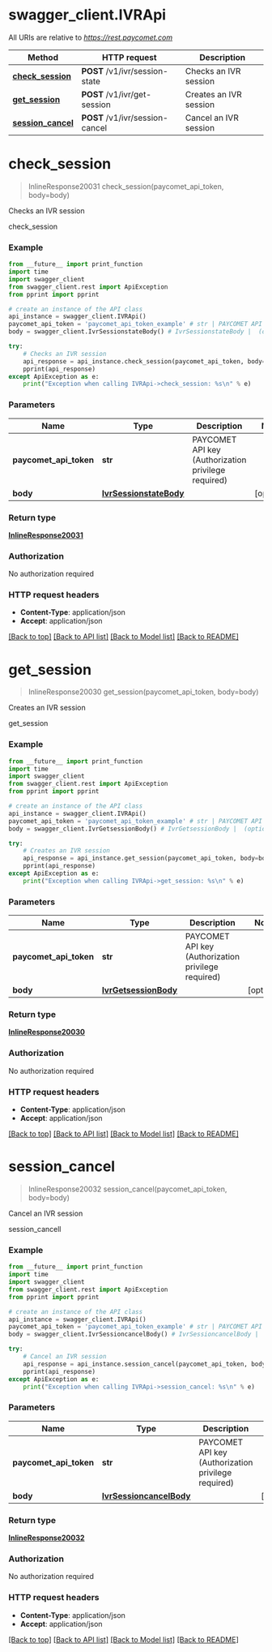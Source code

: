 # swagger_client.IVRApi

All URIs are relative to *https://rest.paycomet.com*

Method | HTTP request | Description
------------- | ------------- | -------------
[**check_session**](IVRApi.md#check_session) | **POST** /v1/ivr/session-state | Checks an IVR session
[**get_session**](IVRApi.md#get_session) | **POST** /v1/ivr/get-session | Creates an IVR session
[**session_cancel**](IVRApi.md#session_cancel) | **POST** /v1/ivr/session-cancel | Cancel an IVR session

# **check_session**
> InlineResponse20031 check_session(paycomet_api_token, body=body)

Checks an IVR session

check_session

### Example
```python
from __future__ import print_function
import time
import swagger_client
from swagger_client.rest import ApiException
from pprint import pprint

# create an instance of the API class
api_instance = swagger_client.IVRApi()
paycomet_api_token = 'paycomet_api_token_example' # str | PAYCOMET API key (Authorization privilege required)
body = swagger_client.IvrSessionstateBody() # IvrSessionstateBody |  (optional)

try:
    # Checks an IVR session
    api_response = api_instance.check_session(paycomet_api_token, body=body)
    pprint(api_response)
except ApiException as e:
    print("Exception when calling IVRApi->check_session: %s\n" % e)
```

### Parameters

Name | Type | Description  | Notes
------------- | ------------- | ------------- | -------------
 **paycomet_api_token** | **str**| PAYCOMET API key (Authorization privilege required) | 
 **body** | [**IvrSessionstateBody**](IvrSessionstateBody.md)|  | [optional] 

### Return type

[**InlineResponse20031**](InlineResponse20031.md)

### Authorization

No authorization required

### HTTP request headers

 - **Content-Type**: application/json
 - **Accept**: application/json

[[Back to top]](#) [[Back to API list]](../README.md#documentation-for-api-endpoints) [[Back to Model list]](../README.md#documentation-for-models) [[Back to README]](../README.md)

# **get_session**
> InlineResponse20030 get_session(paycomet_api_token, body=body)

Creates an IVR session

get_session

### Example
```python
from __future__ import print_function
import time
import swagger_client
from swagger_client.rest import ApiException
from pprint import pprint

# create an instance of the API class
api_instance = swagger_client.IVRApi()
paycomet_api_token = 'paycomet_api_token_example' # str | PAYCOMET API key (Authorization privilege required)
body = swagger_client.IvrGetsessionBody() # IvrGetsessionBody |  (optional)

try:
    # Creates an IVR session
    api_response = api_instance.get_session(paycomet_api_token, body=body)
    pprint(api_response)
except ApiException as e:
    print("Exception when calling IVRApi->get_session: %s\n" % e)
```

### Parameters

Name | Type | Description  | Notes
------------- | ------------- | ------------- | -------------
 **paycomet_api_token** | **str**| PAYCOMET API key (Authorization privilege required) | 
 **body** | [**IvrGetsessionBody**](IvrGetsessionBody.md)|  | [optional] 

### Return type

[**InlineResponse20030**](InlineResponse20030.md)

### Authorization

No authorization required

### HTTP request headers

 - **Content-Type**: application/json
 - **Accept**: application/json

[[Back to top]](#) [[Back to API list]](../README.md#documentation-for-api-endpoints) [[Back to Model list]](../README.md#documentation-for-models) [[Back to README]](../README.md)

# **session_cancel**
> InlineResponse20032 session_cancel(paycomet_api_token, body=body)

Cancel an IVR session

session_cancell

### Example
```python
from __future__ import print_function
import time
import swagger_client
from swagger_client.rest import ApiException
from pprint import pprint

# create an instance of the API class
api_instance = swagger_client.IVRApi()
paycomet_api_token = 'paycomet_api_token_example' # str | PAYCOMET API key (Authorization privilege required)
body = swagger_client.IvrSessioncancelBody() # IvrSessioncancelBody |  (optional)

try:
    # Cancel an IVR session
    api_response = api_instance.session_cancel(paycomet_api_token, body=body)
    pprint(api_response)
except ApiException as e:
    print("Exception when calling IVRApi->session_cancel: %s\n" % e)
```

### Parameters

Name | Type | Description  | Notes
------------- | ------------- | ------------- | -------------
 **paycomet_api_token** | **str**| PAYCOMET API key (Authorization privilege required) | 
 **body** | [**IvrSessioncancelBody**](IvrSessioncancelBody.md)|  | [optional] 

### Return type

[**InlineResponse20032**](InlineResponse20032.md)

### Authorization

No authorization required

### HTTP request headers

 - **Content-Type**: application/json
 - **Accept**: application/json

[[Back to top]](#) [[Back to API list]](../README.md#documentation-for-api-endpoints) [[Back to Model list]](../README.md#documentation-for-models) [[Back to README]](../README.md)

